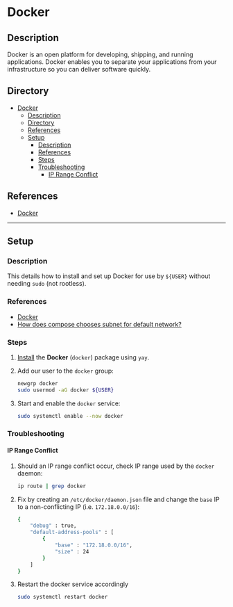 # Docker

## Description

Docker is an open platform for developing, shipping, and running applications. Docker enables you to separate your applications from your infrastructure so you can deliver software quickly.

## Directory

- [Docker](#docker)
  - [Description](#description)
  - [Directory](#directory)
  - [References](#references)
  - [Setup](#setup)
    - [Description](#description-1)
    - [References](#references-1)
    - [Steps](#steps)
    - [Troubleshooting](#troubleshooting)
      - [IP Range Conflict](#ip-range-conflict)

## References

- [Docker](https://www.docker.com)

---

## Setup

### Description

This details how to install and set up Docker for use by `${USER}` without needing `sudo` (not rootless).

### References

- [Docker](https://wiki.archlinux.org/title/docker)
- [How does compose chooses subnet for default network?](https://github.com/docker/compose/issues/4336#issuecomment-457326123)

### Steps

1. [Install](yay.md#install) the **Docker** (`docker`) package using `yay`.

2. Add our user to the `docker` group:

    ```sh
    newgrp docker
    sudo usermod -aG docker ${USER}
    ```

3. Start and enable the `docker` service:

    ```sh
    sudo systemctl enable --now docker
    ```

### Troubleshooting

#### IP Range Conflict

1. Should an IP range conflict occur, check IP range used by the `docker` daemon:

    ```sh
    ip route | grep docker
    ```

2. Fix by creating an `/etc/docker/daemon.json` file and change the `base` IP to a non-conflicting IP (i.e. `172.18.0.0/16`):

    ```sh
    {
        "debug" : true,
        "default-address-pools" : [
            {
                "base" : "172.18.0.0/16",
                "size" : 24
            }
        ]
    }
    ```

3. Restart the docker service accordingly

    ```sh
    sudo systemctl restart docker
    ```
